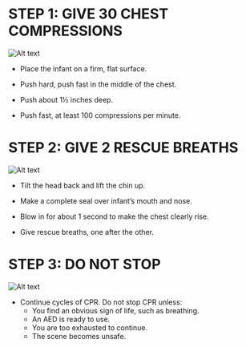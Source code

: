 # STEP 1: GIVE 30 CHEST COMPRESSIONS
![Alt text](C:\Users\WeCanCodeIT\source\repos\FirstAide\frontend\public\Images\InfantCPR\infantCPR19.jpg)

-  Place the infant on a firm, flat surface. 

- Push hard, push fast in the middle of the chest.

- Push about 1½ inches
deep.

- Push fast, at least 100
compressions per minute.

# STEP 2: GIVE 2 RESCUE BREATHS
![Alt text](C:\Users\WeCanCodeIT\source\repos\FirstAide\frontend\public\Images\InfantCPR\infantCPR20.jpg)

- Tilt the head back and lift the chin up.

- Make a complete seal
  over infant’s mouth and nose.

- Blow in for about 1 second to
  make the chest clearly rise.

- Give rescue breaths, one after
  the other.

# STEP 3: DO NOT STOP
![Alt text](C:\Users\WeCanCodeIT\source\repos\FirstAide\frontend\public\Images\InfantCPR\infantCPR21.jpg)

- Continue cycles of CPR. Do not stop CPR unless:
    -   You find an obvious sign of life,
    such as breathing.
    -   An AED is ready to use.
    - You are too exhausted to continue.
    - The scene becomes unsafe.
